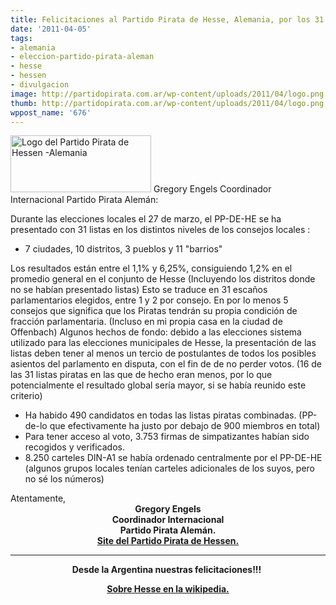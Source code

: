```yaml
---
title: Felicitaciones al Partido Pirata de Hesse, Alemania, por los 31 Diputados
date: '2011-04-05'
tags:
- alemania
- eleccion-partido-pirata-aleman
- hesse
- hessen
- divulgacion
image: http://partidopirata.com.ar/wp-content/uploads/2011/04/logo.png
thumb: http://partidopirata.com.ar/wp-content/uploads/2011/04/logo.png
wppost_name: '676'
---
```


<a href="http://partidopirata.com.ar/wp-content/uploads/2011/04/logo.png"><img class="alignleft size-full wp-image-677" title="logo" src="http://partidopirata.com.ar/wp-content/uploads/2011/04/logo.png" alt="Logo del Partido Pirata de Hessen -Alemania" width="225" height="91" /></a>
Gregory Engels
Coordinador Internacional
Partido Pirata Alemán:

Durante las elecciones locales  el 27 de marzo, el PP-DE-HE se ha presentado con 31 listas en los distintos niveles de los consejos locales :
<ul>
	<li>7 ciudades, 10 distritos,  3 pueblos y 11 "barrios"</li>
</ul>
Los resultados están entre el 1,1% y 6,25%, consiguiendo 1,2% en el promedio general en el conjunto de Hesse (Incluyendo los distritos donde no se habían presentado listas)
Esto se traduce en 31 escaños parlamentarios elegidos, entre 1 y 2 por consejo. En por lo menos 5 consejos que significa que los Piratas tendrán su propia condición de fracción parlamentaria. (Incluso en mi propia casa en la ciudad de Offenbach)
Algunos hechos de fondo: debido a las elecciones sistema utilizado para las elecciones municipales de Hesse, la presentación de las listas deben tener al menos un tercio de postulantes de todos los posibles asientos del parlamento en disputa, con el fin de de no perder votos. (16 de las 31 listas piratas en las que de hecho eran menos, por lo que potencialmente el resultado global sería mayor, si se había reunido este criterio)
<ul>
	<li> Ha habido 490 candidatos en todas las listas piratas combinadas. (PP-de-lo que efectivamente ha justo por debajo de 900 miembros en total)</li>
	<li> Para tener acceso al voto, 3.753 firmas de simpatizantes habían sido recogidos y verificados.</li>
	<li> 8.250 carteles DIN-A1 se había ordenado centralmente por el PP-DE-HE (algunos grupos locales tenían carteles adicionales de los suyos, pero no sé los números)</li>
</ul>
Atentamente,
<div style="text-align: center;"><strong>Gregory Engels</strong></div>
<div style="text-align: center;"><strong>Coordinador Internacional</strong></div>
<div style="text-align: center;"><strong>Partido Pirata Alemán.</strong></div>
<div style="text-align: center;"><strong><a href="https://www.piratenpartei-hessen.de/" target="_blank">Site del Partido Pirata de Hessen.</a></strong></div>

<hr />

<div style="text-align: center;"><strong>Desde la Argentina nuestras felicitaciones!!!</strong>&nbsp;

<strong><a href="https://secure.wikimedia.org/wikipedia/es/wiki/Hesse" target="_blank">Sobre Hesse en la wikipedia.
</a></strong>

</div>
